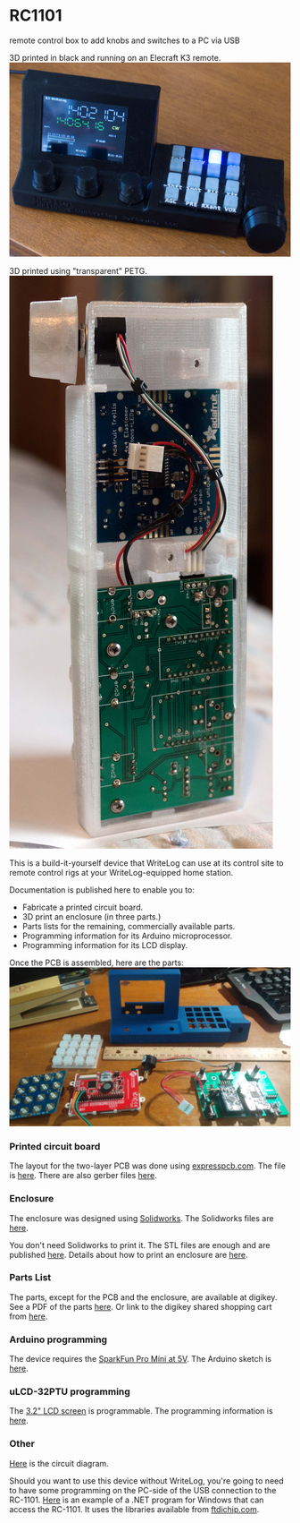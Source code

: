 # RC1101
remote control box to add knobs and switches to a PC via USB

3D printed in black and running on an Elecraft K3 remote.
<img src='PowerOn.jpg' alt='PowerOn.jpg'/>

3D printed using "transparent" PETG.
<img src='BottomView.jpg' alt='BottomView.jpg'/>

This is a build-it-yourself device that WriteLog can use at its control site 
to remote control rigs at your WriteLog-equipped home station.

Documentation is published here to enable you to:
<ul>
  <li>Fabricate a printed circuit board.</li>
  <li>3D print an enclosure (in three parts.) </li>
  <li>Parts lists for the remaining, commercially available parts.
  <li>Programming information for its Arduino microprocessor.</li>
  <li>Programming information for its LCD display.
</ul>

Once the PCB is assembled, here are the parts:
<img src='RC1101-parts-on-desktop.jpg' alt='RC1101-parts-on-desktop.jpg' />

<h3>Printed circuit board</h3>
The layout for the two-layer PCB was done using <a href='http://expresspcb.com'>expresspcb.com</a>.
The file is <a href='WlRemote.rrb'>here</a>.
There are also gerber files <a href='gerber/'>here</a>.

<h3>Enclosure</h3>
The enclosure was designed using <a href='http://solidworks.com'>Solidworks</a>. 
The Solidworks files are <a href='CAD/'>here</a>.

You don't need Solidworks to print it. The STL files are enough and are
published <a href='STL/'>here</a>. Details about how to print
an enclosure are <a href='enclosure.md'>here</a>.

<h3>Parts List</h3>
The parts, except for the PCB and the enclosure, are available at digikey. 
See a PDF of the parts <a href='partslist.pdf'>here</a>. Or link to
the digikey shared shopping cart from <a href='partslist.md'>here</a>.

<h3>Arduino programming</h3>
The device requires the <a href='https://www.sparkfun.com/products/11113'>SparkFun Pro Mini at 5V</a>.
The Arduino sketch is <a href='sketch/RC1101'>here</a>.

<h3>uLCD-32PTU programming</h3>
The <a href='https://www.4dsystems.com.au/product/uLCD_32PTU/'>3.2" LCD screen</a> is programmable. The programming information is <a href='4D/'>here</a>.

<h3>Other</h3>
<a href='WlRemoteCircuit.pdf'>Here</a> is the circuit diagram.

Should you want to use this device without WriteLog, you're going to need
to have some programming on the PC-side of the USB connection to the
RC-1101. <a href='PC/'>Here</a> is an example of a .NET program 
for Windows that can access the RC-1101. It uses the libraries
available from <a href='http://ftdichip.com'>ftdichip.com</a>.
